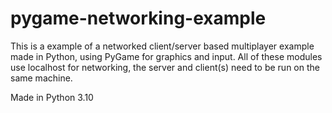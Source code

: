 # pygame-networking-example
This is a example of a networked client/server based multiplayer example made in Python, using PyGame for graphics and input.
All of these modules use localhost for networking, the server and client(s) need to be run on the same machine.

Made in Python 3.10
